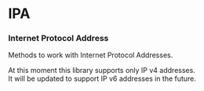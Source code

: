 # IPA
### Internet Protocol Address

Methods to work with Internet Protocol Addresses.

At this moment this library supports only IP v4 addresses.  
It will be updated to support IP v6 addresses in the future.  
